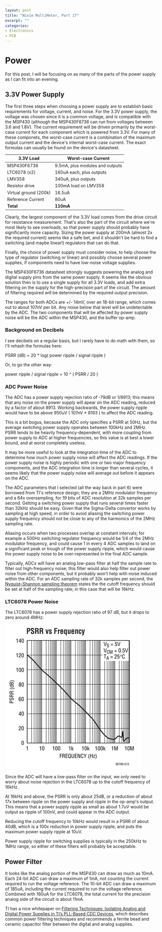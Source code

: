 ```yaml
---
layout: post
title: "Nixie MultiMeter, Part 17"
excerpt: ""
categories:
- Electronics
- PCB
---
```


# Power

For this post, I will be focusing on as many of the parts of the power supply as I can fit into an evening.

## 3.3V Power Supply

The first three steps when choosing a power supply are to establish basic requirements for voltage, current, and noise. For the 3.3V power supply, the voltage was chosen since it is a common voltage, and is compatible with the MSP430 (although the MSP430F6736 can run from voltages between 3.6 and 1.8V). The current requirement will be driven primarily by the worst-case current for each component which is powered from 3.3V. For many of these componets, the worst-case current is a combination of the maximum output current and the device's internal worst-case current. The exact formulas can usually be found on the device's datasheet.

| 3.3V Load             | Worst-case Current              |
|-----------------------|---------------------------------|
| MSP430F6736           | 9.5mA, plus modules and outputs |
| LTC6078 (x2)          | 160uA each, plus outputs        |
| LMV358                | 340uA, plus outputs             |
| Resistor drive        | 100mA load on LMV358            |
| Virtual ground (200k) | 16.5uA                          |
| Reference Current     | 80uA                            |
| **Total**             | **110mA**                       |

Clearly, the largest component of the 3.3V load comes from the drive circuit for resistance measurement. That's also the part of the circuit where we're most likely to see overloads, so that power supply should probably have significantly more capacity. Sizing the power supply at 200mA (almost 2x the required current) seems like a safe bet, and it shouldn't be hard to find a switching (and maybe linear!) regulators that can do that.

Finally, the choice of power supply must consider noise, to help choose the type of regulator (switching or linear) and possibly choose several power supplies, if components need to have low-noise voltage supplies.

The MSP430F6736 datasheet strongly suggests powering the analog and digital supply pins from the same power supply. It seems like the obvious solution then is to use a single supply for all 3.3V loads, and add extra filtering on the supply for the high-precision part of the circuit. The amount of filtering required will be determined by the required output precision.

The ranges for both ADCs are +/- 14mV, over an 18-bit range, which comes out to about 107nV per bit. Any noise below that level will be undetectable by the ADC. The two components that will be affected by power supply noise will be the ADC within the MSP430, and the buffer op-amp.

### Background on Decibels

I see decibels on a regular basis, but I rarely have to do math with them, so I'll rehash the formulas here:

PSRR (dB) = 20 * log( power ripple / signal ripple )

Or, to go the other way:

power ripple / signal ripple = 10 ^ ( PSRR / 20 )

### ADC Power Noise

The ADC has a power supply rejection ratio of -79dB or 1/8913; this means that any noise on the power supply will apear on the ADC reading, reduced by a factor of about 8913. Working backwards, the power supply ripple would have to be above 950uV ( 107nV * 8193 ) to affect the ADC reading.

This is a bit bogus, because the ADC only specifies a PSRR at 50Hz, but the average switching power supply operates between 100kHz and 2MHz. PSRR tends to be heavily frequency-dependent, with more coupling from power supply to ADC at higher frequencies, so this value is at best a lower bound, and at worst completely useless.

It may be more useful to look at the integration time of the ADC to determine how much power supply noise will affect the ADC readings. If the power supply noise is highly periodic with one or two major frequency components, and the ADC integration time is longer than several cycles, it seems likely that the power supply noise will average out before it appears on the ADC.

The ADC parameters that I selected (all the way back in part 6) were borrowed from TI's reference design; they are a 2MHz modulator frequency and a 64x oversampling, for 19 bits of ADC resolution at 32k samples per second. Getting a switching power supply that runs several times faster than 32kHz should be easy. Given that the Sigma-Delta convertor works by sampling at high speed, in order to avoid aliasing the switching power supply frequency should not be close to any of the harmonics of the 2MHz sampling rate.

Aliasing occurs when two processes overlap at constant intervals; for example a 500Hz switching regulator frequency would be 1/4 of the 2MHz modulator frequency, and could cause 1 in every 4 ADC samples to land on a significant peak or trough of the power supply ripple, which would cause the power supply noise to be over-represented in the final ADC sample.

Typically, ADCs will have an analog low-pass filter at half the sample rate to filter out high-frequency noise; this filter would also help filter out power noise from other components, but it probably won't help with noise induced within the ADC. For an ADC sampling rate of 32k samples per second, the [Nyquist–Shannon sampling theorem](https://en.wikipedia.org/wiki/Nyquist%E2%80%93Shannon_sampling_theorem) states the the cutoff frequency should be set at half of the sampling rate; in this case that will be 16kHz.

### LTC6078 Power Noise

The LTC6078 has a power supply rejection ratio of 97 dB, but it drops to zero around 4MHz:

![LTC6078 PSRR vs Frequency](/media/2018/08/27/LTC6078_PSRR.png)

Since the ADC will have a low-pass filter on the input, we only need to worry about noise rejection in the LTC6078 up to the cutoff frequency of 16kHz.

At 16kHz and above, the PSRR is only about 25dB, or a reduction of about 17x between ripple on the power supply and ripple in the op-amp's output. This means that a power supply ripple as small as about 1.7uV would be output as ripple of 100nV, and could appear in the ADC output.

Reducing the cutoff frequency to 10kHz would result in a PSRR of about 40dB, which is a 100x reduction in power supply ripple, and puts the maximum power supply ripple at 10uV.

Power supply ripple for switching supplies is typically in the 250kHz to 1MHz range, so either of these filters will probably be acceptable.

## Power Filter

It looks like the analog portion of the MSP430 can draw as much as 10mA. Each 24-bit ADC can draw a maximum of 1mA, not counting the current required to run the voltage reference. The 10-bit ADC can draw a maximum of 185uA, including the current required to run the voltage reference. Combined with 160uA for the LTC6078, the total current for the precision analog side of the circuit is about 11mA.

TI has a nice whitepaper on [Filtering Techniques: Isolating Analog and Digital Power
Supplies in TI’s PLL-Based CDC Devices](http://www.ti.com/lit/an/scaa048/scaa048.pdf), which describes common power filtering techniques and recommends a ferrite bead and ceramic capacitor filter between the digital and analog supplies.